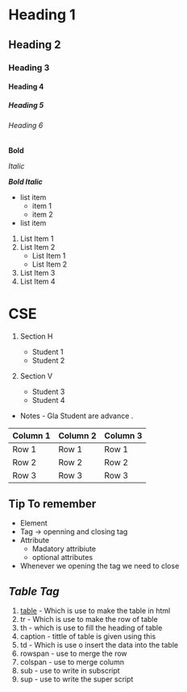 <!-- To run the markdown file use the command vim filename or nano file name -->

# Heading 1
## Heading 2
### Heading 3
#### Heading 4
##### Heading 5
###### Heading 6



**Bold**

*Italic*

***Bold Italic***

- list item 
    - item 1
    - item 2
- list item 




1. List Item 1
2. List Item 2 
    - List Item 1 
    - List Item 2
3. List Item 3
4. List Item 4


# CSE 
1. Section H
    - Student 1
    - Student 2

2. Section V
    - Student 3
    - Student 4

- Notes - Gla Student are advance .




| Column 1 | Column 2 | Column 3 |
| -------- | -------- | -------- |
| Row 1    | Row 1    | Row 1    |
| Row 2    | Row 2    | Row 2    |
| Row 3    | Row 3    | Row 3    |




## Tip To remember 
- Element 
- Tag -> openning and closing tag 
- Attribute 
    - Madatory attribiute 
    - optional attributes
- Whenever we opening the tag we need to close 



## ***Table Tag***
1. <u>table</u> - Which is use to make the table in html
2. tr - Which is use to make the row of table 
3. th - which is use to fill the heading of table
4. caption - tittle of table is given using this
5. td - Which is use o insert the data into the table 
6. rowspan - use to merge the row 
7. colspan - use to merge column 
8. sub - use to write in subscript 
9. sup - use to write the super script 


